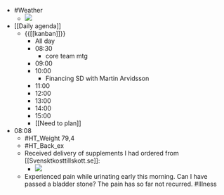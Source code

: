 - #Weather
    - ![](https://firebasestorage.googleapis.com/v0/b/firescript-577a2.appspot.com/o/imgs%2Fapp%2FDavidsroam%2F9ShYoWkwFt.png?alt=media&token=6d241d38-f42e-40c1-9370-23ecacf91e0f)
- [[Daily agenda]]
    - {{[[kanban]]}}
        - All day
        - 08:30
            - core team mtg
        - 09:00
        - 10:00
            - Financing SD with Martin Arvidsson
        - 11:00
        - 12:00
        - 13:00
        - 14:00
        - 15:00
        - [[Need to plan]]
- 08:08
    - #HT_Weight 79,4
    - #HT_Back_ex
    - Received delivery of supplements I had ordered from [[Svensktkosttillskott.se]]:
        - ![](https://firebasestorage.googleapis.com/v0/b/firescript-577a2.appspot.com/o/imgs%2Fapp%2FDavidsroam%2FSwqQ1jkhnv.png?alt=media&token=6f6b1d9a-ee78-4202-82bf-5675110deb94)
    - Experienced pain while urinating early this morning. Can I have passed a bladder stone? The pain has so far not recurred. #Illness

